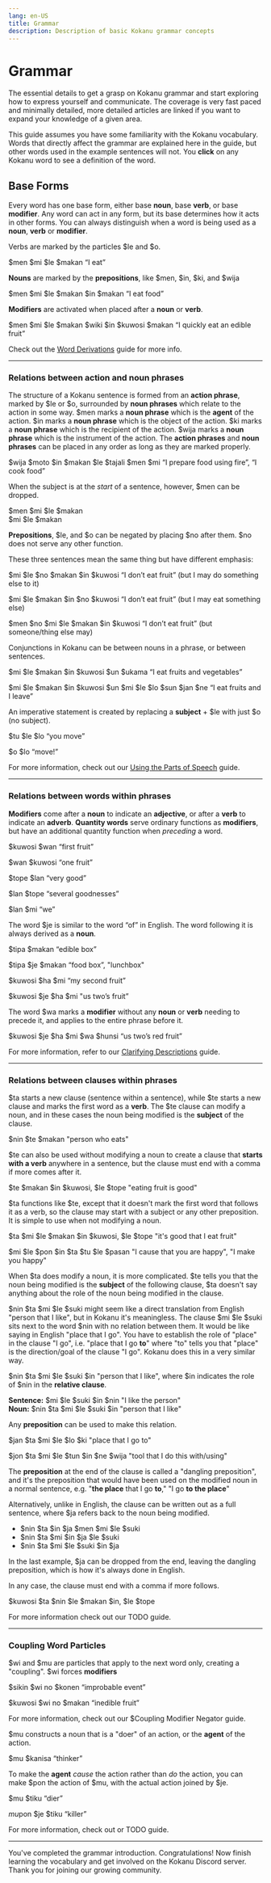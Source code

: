 ```yaml
---
lang: en-US
title: Grammar
description: Description of basic Kokanu grammar concepts
---
```


# Grammar
The essential details to get a grasp on Kokanu grammar and start exploring how to express yourself and communicate. The coverage is very fast paced and minimally detailed, more detailed articles are linked if you want to expand your knowledge of a given area.

This guide assumes you have some familiarity with the Kokanu vocabulary. Words that directly affect the grammar are explained here in the guide, but other words used in the example sentences will not. You **click** on any Kokanu word to see a definition of the word.

Base Forms
----------

Every word has one base form, either base **noun**, base **verb**, or base **modifier**. Any word can act in any form, but its base determines how it acts in other forms. You can always distinguish when a word is being used as a **noun**, **verb** or **modifier**.

Verbs are marked by the particles $le and $o.

$men $mi $le $makan “I eat”

**Nouns** are marked by the **prepositions**, like $men, $in, $ki, and $wija

$men $mi $le $makan $in $makan “I eat food”

**Modifiers** are activated when placed after a **noun** or **verb**.

$men $mi $le $makan $wiki $in $kuwosi $makan “I quickly eat an edible fruit”

Check out the [Word Derivations](grammar/word-derivations.md) guide for more info.

* * *

### Relations between action and noun phrases

The structure of a Kokanu sentence is formed from an **action phrase**, marked by $le or $o, surrounded by **noun phrases** which relate to the action in some way. $men marks a **noun phrase** which is the **agent** of the action. $in marks a **noun phrase** which is the object of the action. $ki marks a **noun phrase** which is the recipient of the action. $wija marks a **noun phrase** which is the instrument of the action. The **action phrases** and **noun phrases** can be placed in any order as long as they are marked properly.

$wija $moto $in $makan $le $tajali $men $mi “I prepare food using fire”, “I cook food”

When the subject is at the _start_ of a sentence, however, $men can be dropped.

$men $mi $le $makan  
$mi $le $makan

**Prepositions**, $le, and $o can be negated by placing $no after them. $no does not serve any other function.

These three sentences mean the same thing but have different emphasis:

$mi $le $no $makan $in $kuwosi “I don’t eat fruit” (but I may do something else to it)

$mi $le $makan $in $no $kuwosi “I don’t eat fruit” (but I may eat something else)  

$men $no $mi $le $makan $in $kuwosi “I don’t eat fruit” (but someone/thing else may)

Conjunctions in Kokanu can be between nouns in a phrase, or between sentences.

$mi $le $makan $in $kuwosi $un $ukama “I eat fruits and vegetables”

$mi $le $makan $in $kuwosi $un $mi $le $lo $sun $jan $ne “I eat fruits and I leave”

An imperative statement is created by replacing a **subject** + $le with just $o (no subject).

$tu $le $lo “you move”

$o $lo “move!”

For more information, check out our [Using the Parts of Speech](grammar/using-the-parts-of-speech.md) guide.

* * *

### Relations between words within phrases

**Modifiers** come after a **noun** to indicate an **adjective**, or after a **verb** to indicate an **adverb**. **Quantity words** serve ordinary functions as **modifiers**, but have an additional quantity function when _preceding_ a word.

$kuwosi $wan “first fruit”

$wan $kuwosi “one fruit”

$tope $lan “very good”

$lan $tope “several goodnesses”

$lan $mi “we”

The word $je is similar to the word “of” in English. The word following it is always derived as a **noun**.

$tipa $makan “edible box”

$tipa $je $makan “food box”, "lunchbox"

$kuwosi $ha $mi “my second fruit”

$kuwosi $je $ha $mi "us two’s fruit”

The word $wa marks a **modifier** without any **noun** or **verb** needing to precede it, and applies to the entire phrase before it.

$kuwosi $je $ha $mi $wa $hunsi “us two’s red fruit”

For more information, refer to our [Clarifying Descriptions](grammar/clarifying-descriptions.md) guide.

* * *

### Relations between clauses within phrases

$ta starts a new clause (sentence within a sentence), while $te starts a new clause and marks the first word as a **verb**. The $te clause can modify a noun, and in these cases the noun being modified is the **subject** of the clause.

$nin $te $makan "person who eats"

$te can also be used without modifying a noun to create a clause that **starts with a verb** anywhere in a sentence, but the clause must end with a comma if more comes after it.

$te $makan $in $kuwosi, $le $tope "eating fruit is good"

$ta functions like $te, except that it doesn't mark the first word that follows it as a verb, so the clause may start with a subject or any other preposition. It is simple to use when not modifying a noun.

$ta $mi $le $makan $in $kuwosi, $le $tope "it's good that I eat fruit"

$mi $le $pon $in $ta $tu $le $pasan "I cause that you are happy", "I make you happy"

When $ta does modify a noun, it is more complicated. $te tells you that the noun being modified is the **subject** of the following clause, $ta doesn't say anything about the role of the noun being modified in the clause.

$nin $ta $mi $le $suki might seem like a direct translation from English "person that I like", but in Kokanu it's meaningless. The clause $mi $le $suki sits next to the word $nin with no relation between them. It would be like saying in English "place that I go". You have to establish the role of "place" in the clause "I go", i.e. "place that I go **to**" where "to" tells you that "place" is the direction/goal of the clause "I go". Kokanu does this in a very similar way.

$nin $ta $mi $le $suki $in "person that I like", where $in indicates the role of $nin in the **relative clause**.

**Sentence:** $mi $le $suki $in $nin "I like the person"  
**Noun:** $nin $ta $mi $le $suki $in "person that I like"

Any **preposition** can be used to make this relation.

$jan $ta $mi $le $lo $ki "place that I go to"

$jon $ta $mi $le $tun $in $ne $wija "tool that I do this with/using"

The **preposition** at the end of the clause is called a "dangling preposition", and it's the preposition that would have been used on the modified noun in a normal sentence, e.g. "**the place** that I go **to**," "I go **to the place**" 

Alternatively, unlike in English, the clause can be written out as a full sentence, where $ja refers back to the noun being modified. 

*   $nin $ta $in $ja $men $mi $le $suki
*   $nin $ta $mi $in $ja $le $suki
*   $nin $ta $mi $le $suki $in $ja

In the last example, $ja can be dropped from the end, leaving the dangling preposition, which is how it's always done in English.

In any case, the clause must end with a comma if more follows.

$kuwosi $ta $nin $le $makan $in, $le $tope

For more information check out our TODO guide.

* * *

### Coupling Word Particles

$wi and $mu are particles that apply to the next word only, creating a "coupling". $wi forces **modifiers**

$sikin $wi no $konen “improbable event”

$kuwosi $wi no $makan “inedible fruit”

For more information, check out our $Coupling Modifier Negator guide.

$mu constructs a noun that is a "doer" of an action, or the **agent** of the action.

$mu $kanisa “thinker”

To make the **agent** _cause_ the action rather than _do_ the action, you can make $pon the action of $mu, with the actual action joined by $je.

$mu $tiku “dier”

$mu $pon $je $tiku “killer”

For more information, check out or TODO guide.

* * *

You've completed the grammar introduction. Congratulations! Now finish learning the vocabulary and get involved on the Kokanu Discord server. Thank you for joining our growing community.
